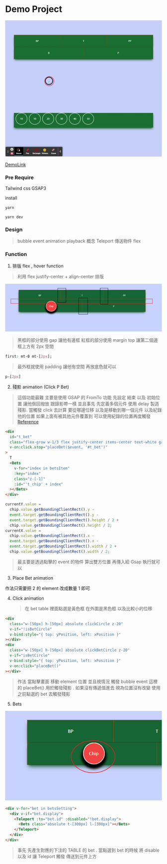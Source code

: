 # Demo Project

![Demo](./Demo%20Testing.gif)

[DemoLink](https://josephmtsai.github.io/vue_demo/)

### Pre Require

Tailwind css
GSAP3

install

```
yarn
```

```
yarn dev
```

### Design

> bubble event
> animation playback 概念
> Teleport 傳送物件
> flex

### Function

1. 排版 flex , hover function

> 利用 flex justify-center + align-center 排版

![Demo](./01.png)

> 黑框的部分使用 gap 讓他有邊框
> 紅框的部分使用 margin top 讓第二個邊框上方有 2px 空間

```css
first: mt-0 mt-[2px];
```

> 最外框就使用 padding 讓他有空間 再放底色就可以

```css
p-[2px]
```

2. 殘影 animation (Click P Bet)

> 這個功能最難 主要是使用 GSAP 的 FromTo 功能 先設定 結束 以及 初始位置 讓他倒回撥放 跟錄影帶一樣
> 並且事先 先定義多個元件 使用 delay 製造殘影. 當觸發 click 去計算 要從哪邊位移 以及是移動到哪一個元件
> 以及紀錄他的位置 如果上面有被其他元件覆蓋到 可以使用紀錄的位置再度觸發
> [Reference](<https://greensock.com/docs/v3/GSAP/gsap.fromTo()>)

```html
<div
  id="t_bet"
  class="flex-grow w-1/3 flex justify-center items-center text-white gap-2 bg-green-800 hover:bg-green-400"
  v-on:click.stop="placeBet($event, '#t_bet')"
>
  T
  <Bets
    v-for="index in betsItem"
    :key="index"
    class="z-[-1]"
    :id="'t_chip' + index"
  ></Bets>
</div>
```

```javascript
currentY.value =
  chip.value.getBoundingClientRect().y -
  event.target.getBoundingClientRect().y -
  event.target.getBoundingClientRect().height / 2 +
  chip.value.getBoundingClientRect().height / 2;
currentX.value =
  chip.value.getBoundingClientRect().x -
  event.target.getBoundingClientRect().x -
  event.target.getBoundingClientRect().width / 2 +
  chip.value.getBoundingClientRect().width / 2;
```

> 最主要是透過點擊的 event 的物件 算出雙方位置 再傳入給 Gsap 執行就可以

3. Place Bet animation

作法只需要把 2 的 element 改成數量 1 即可

4. Click animation
   > 在 bet table 裡面點選是黃色框
   > 在外圍是黑色框 以及比較小的位移

```html
<div
  class="w-[50px] h-[50px] absolute clickCircle z-20"
  v-if="!isBetCircle"
  v-bind:style="{ top: yPosition, left: xPosition }"
></div>
<div
  class="w-[50px] h-[50px] absolute clickBetCircle z-20"
  v-if="isBetCircle"
  v-bind:style="{ top: yPosition, left: xPosition }"
  v-on:click="placeBet()"
></div>
```

> 作法 當點擊畫面 移動 element 位置 並且視情況 觸發 bubble event
> 這裡的 placeBet() 用於觸發殘影 . 如果沒有傳遞值進去 視為位置沒有改變 使用之前點選的 bet 去觸發殘影

5. Bets

![Demo](./02.png)

```html
<div v-for="bet in betsSetting">
  <div v-if="bet.display">
    <Teleport :to="bet.id" :disabled="!bet.display">
      <Bets class="absolute t-[300px] l-[300px]"></Bets>
    </Teleport>
  </div>
</div>
```

> 事先 先產生對應的下注的 TABLE 的 bet . 當點選到 bet 的時候 將 disable 以及 id 讓 Teleport 觸發 傳送到元件上方
